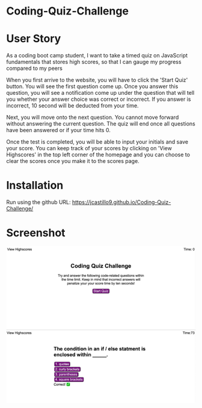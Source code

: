 # Coding-Quiz-Challenge

# User Story
As a coding boot camp student, I want to take a timed quiz on JavaScript fundamentals that stores high scores, so that I can gauge my progress compared to my peers

When you first arrive to the website, you will have to click the 'Start Quiz' button. You will see the first question come up. Once you answer this question, you will see a notification come up under the question that will tell you whether your answer choice was correct or incorrect. If you answer is incorrect, 10 second will be deducted from your time.

Next, you will move onto the next question. You cannot move forward without answering the current question. The quiz will end once all questions have been answered or if your time hits 0. 

Once the test is completed, you will be able to input your initials and save your score. You can keep track of your scores by clicking on 'View Highscores' in the top left corner of the homepage and you can choose to clear the scores once you make it to the scores page. 

# Installation
Run using the github URL: https://jcastillo9.github.io/Coding-Quiz-Challenge/

# Screenshot
<img src="assets/images/homepage.png"/>
<img src="assets/images/questionpage.png"/>